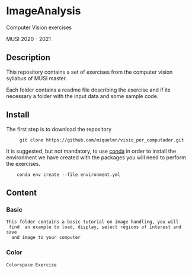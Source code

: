 # ImageAnalysis

Computer Vision exercises

MUSI 2020 - 2021

## Description

This repository contains a set of exercises from the computer vision syllabus
of MUSI master.

Each folder contains a readme file describing the exercise and if its necessary 
a folder with the input data and some sample code.


## Install

The first step is to download the repository
```
     git clone https://github.com/miquelmn/visio_per_computador.git
```


It is suggested, but not mandatory, to use [conda](https://www.anaconda.com/) in order to install the
environment we have created with the packages you will need to perform the
exercises.

```
    conda env create --file environment.yml
```

## Content

### Basic

    This folder contains a basic tutorial on image handling, you will
     find  an example to load, display, select regions of interest and save
      and image to your computer

### Color

    Colorspace Exercise
    